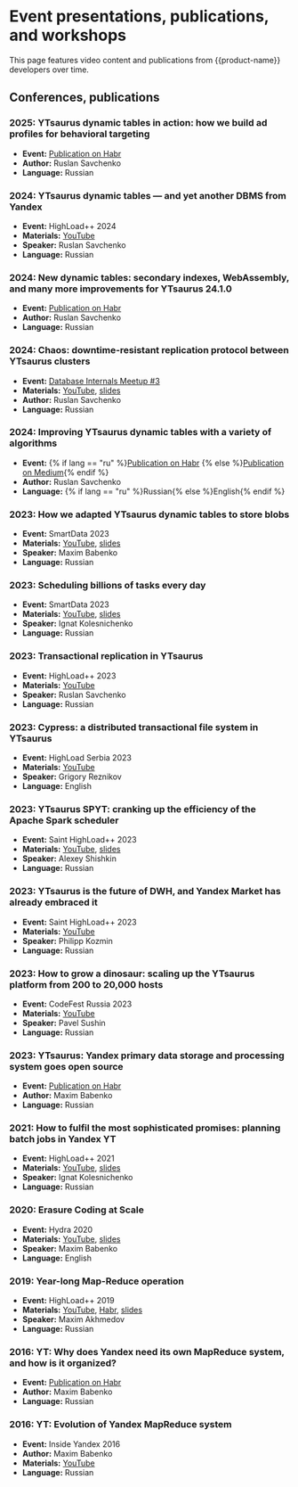 # Event presentations, publications, and workshops

This page features video content and publications from {{product-name}} developers over time.

## Conferences, publications


### 2025: YTsaurus dynamic tables in action: how we build ad profiles for behavioral targeting
- **Event:** [Publication on Habr](https://habr.com/ru/companies/yandex/articles/939078/)
- **Author:** Ruslan Savchenko
- **Language:** Russian

### 2024: YTsaurus dynamic tables — and yet another DBMS from Yandex
- **Event:** HighLoad++ 2024
- **Materials:** [YouTube](https://youtu.be/Zik0TXOHcmY)
- **Speaker:** Ruslan Savchenko
- **Language:** Russian

### 2024: New dynamic tables: secondary indexes, WebAssembly, and many more improvements for YTsaurus 24.1.0
- **Event:** [Publication on Habr](https://habr.com/ru/companies/yandex/articles/857708/)
- **Author:** Ruslan Savchenko
- **Language:** Russian

### 2024: Chaos: downtime-resistant replication protocol between YTsaurus clusters
- **Event:** [Database Internals Meetup #3](https://databaseinternals.timepad.ru/event/2873648/)
- **Materials:** [YouTube](https://www.youtube.com/live/iwA-vzD_5cQ?t=5917s), [slides](https://drive.google.com/file/d/1vAWBLzSBg7q-bGmHzXv0ney6dOSnMZX4/view?usp=sharing)
- **Author:** Ruslan Savchenko
- **Language:** Russian

### 2024: Improving YTsaurus dynamic tables with a variety of algorithms
- **Event:** {% if lang == "ru" %}[Publication on Habr](https://medium.com/yandex/improving-ytsaurus-dynamic-tables-with-a-variety-of-algorithms-6c0a75a912c5) {% else %}[Publication on Medium](https://medium.com/yandex/improving-ytsaurus-dynamic-tables-with-a-variety-of-algorithms-6c0a75a912c5){% endif %}
- **Author:** Ruslan Savchenko
- **Language:** {% if lang == "ru" %}Russian{% else %}English{% endif %}

### 2023: How we adapted YTsaurus dynamic tables to store blobs
- **Event:** SmartData 2023
- **Materials:** [YouTube](https://youtu.be/HNGqS-aLIwE?si=N25wy3LoOTnC_1bA), [slides](https://squidex.jugru.team/api/assets/srm/ec041918-139a-418d-b5e7-0a268c9b2336/smartdata-2023.pdf)
- **Speaker:** Maxim Babenko
- **Language:** Russian

### 2023: Scheduling billions of tasks every day
- **Event:** SmartData 2023
- **Materials:** [YouTube](https://www.youtube.com/watch?v=Vy6rHf-BIG8), [slides](https://squidex.jugru.team/api/assets/srm/c319271f-8ff5-45b3-94c7-439711825318/scheduling-billions-tasks-per-day.pdf)
- **Speaker:** Ignat Kolesnichenko
- **Language:** Russian

### 2023: Transactional replication in YTsaurus
- **Event:** HighLoad++ 2023
- **Materials:** [YouTube](https://youtu.be/grNyiJrPE3w)
- **Speaker:** Ruslan Savchenko
- **Language:** Russian

### 2023: Cypress: a distributed transactional file system in YTsaurus
- **Event:** HighLoad Serbia 2023
- **Materials:** [YouTube](https://www.youtube.com/watch?v=7FsrQyd5yx0)
- **Speaker:** Grigory Reznikov
- **Language:** English

### 2023: YTsaurus SPYT: cranking up the efficiency of the Apache Spark scheduler
- **Event:** Saint HighLoad++ 2023
- **Materials:** [YouTube](https://www.youtube.com/watch?v=Gk9K1NkYCww), [slides](https://bit.ly/3PdCyQc)
- **Speaker:** Alexey Shishkin
- **Language:** Russian

### 2023: YTsaurus is the future of DWH, and Yandex Market has already embraced it
- **Event:** Saint HighLoad++ 2023
- **Materials:** [YouTube](https://www.youtube.com/watch?v=dDaQCNFaYvI)
- **Speaker:** Philipp Kozmin
- **Language:** Russian

### 2023: How to grow a dinosaur: scaling up the YTsaurus platform from 200 to 20,000 hosts
- **Event:** CodeFest Russia 2023
- **Materials:** [YouTube](https://www.youtube.com/watch?v=CLUS_HokzI0)
- **Speaker:** Pavel Sushin
- **Language:** Russian

### 2023: YTsaurus: Yandex primary data storage and processing system goes open source
- **Event:** [Publication on Habr](https://habr.com/ru/companies/yandex/articles/721526/)
- **Author:** Maxim Babenko
- **Language:** Russian

### 2021: How to fulfil the most sophisticated promises: planning batch jobs in Yandex YT
- **Event:** HighLoad++ 2021
- **Materials:** [YouTube](https://www.youtube.com/watch?v=Uv-IcGZSRpk), [slides](https://drive.google.com/file/d/1MvroDgNHSw4OeQR5D2XzZ2sLMRCaxigY/view)
- **Speaker:** Ignat Kolesnichenko
- **Language:** Russian

### 2020: Erasure Coding at Scale
- **Event:** Hydra 2020
- **Materials:** [YouTube](https://www.youtube.com/watch?v=URAm-bbst-o), [slides](https://assets.ctfassets.net/oxjq45e8ilak/3xPcIZlk28eJfMuqmjQzLL/e94ada176f20dae5f117fe0221aa897c/Erasure_Coding_At_Scale.pdf)
- **Speaker:** Maxim Babenko
- **Language:** English

### 2019: Year-long Map-Reduce operation
- **Event:** HighLoad++ 2019
- **Materials:** [YouTube](https://www.youtube.com/watch?v=l9AEVamDuWA), [Habr](https://habr.com/ru/company/yandex/blog/530304/), [slides](https://drive.google.com/file/d/133yc42WDUB2Vs6dyWsUyQ8YfWy2RYuxi/view)
- **Speaker:** Maxim Akhmedov
- **Language:** Russian

### 2016: YT: Why does Yandex need its own MapReduce system, and how is it organized?
- **Event:** [Publication on Habr](https://habr.com/ru/company/yandex/blog/311104/)
- **Author:** Maxim Babenko
- **Language:** Russian

### 2016: YT: Evolution of Yandex MapReduce system
- **Event:** Inside Yandex 2016
- **Author:** Maxim Babenko
- **Materials:** [YouTube](https://www.youtube.com/watch?v=VQGfH0sZi18)
- **Language:** Russian

